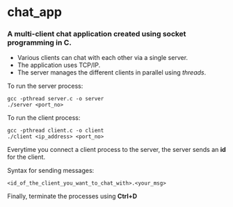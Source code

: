 # chat_app

### A multi-client chat application created using socket programming in C.
- Various clients can chat with each other via a single server.
- The application uses TCP/IP.
- The server manages the different clients in parallel using *threads*.

To run the server process:
```
gcc -pthread server.c -o server
./server <port_no>
```

To run the client process:
```
gcc -pthread client.c -o client
./client <ip_address> <port_no>
```
Everytime you connect a client process to the server, the server sends an **id** for the client.

Syntax for sending messages:
```
<id_of_the_client_you_want_to_chat_with>.<your_msg>
```
Finally, terminate the processes using **Ctrl+D**
